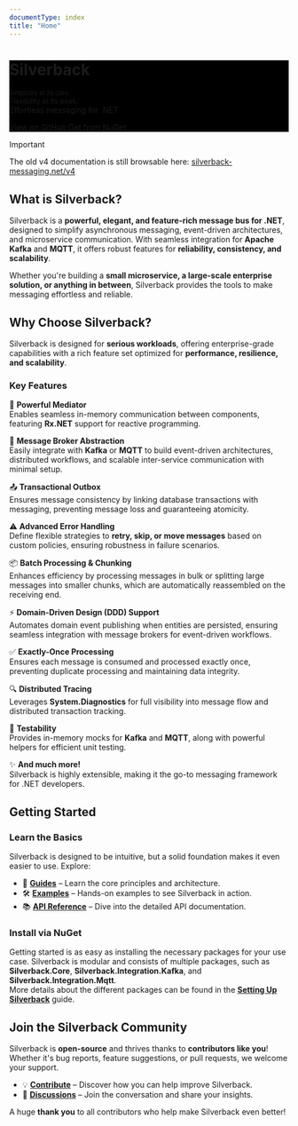 ```yaml
---
documentType: index
title: "Home"
---
```


<div role="main" class="hide-when-search">
    <div style="background-color: #000;">
        <div class="container body-container">
            <div class="hero" style="background-image: url('images/splash.jpg');">
                <div class="wrapper">
                    <h1 id="page-title" class="page-title" itemprop="headline">        
                        Silverback
                    </h1>
                    <p class="lead">
                        <span style="font-size: .8em;">Simplicity at its core.</span><br />
                        <span style="font-size: .9em;">Flexibility at its peak.</span><br />
                        Effortless messaging for .NET
                    </p>
                    <p>
                        <a href="https://github.com/BEagle1984/silverback/" class="btn"><i class="fab fa-github"></i> View on GitHub</a>
                        <a href="https://www.nuget.org/packages?q=Silverback" class="btn"><i class="fas fa-arrow-alt-circle-down"></i> Get from NuGet</a>
                    </p>
                </div>
            </div>
        </div>
    </div>
</div>
<div class="container body-container body-content">

> [!Important]
> The old v4 documentation is still browsable here: [silverback-messaging.net/v4](/v4)

## What is Silverback?

Silverback is a **powerful, elegant, and feature-rich message bus for .NET**, designed to simplify asynchronous messaging, event-driven architectures, and microservice communication. With seamless integration for **Apache Kafka** and **MQTT**, it offers robust features for **reliability, consistency, and scalability**.

Whether you're building a **small microservice, a large-scale enterprise solution, or anything in between**, Silverback provides the tools to make messaging effortless and reliable.

## Why Choose Silverback?

Silverback is designed for **serious workloads**, offering enterprise-grade capabilities with a rich feature set optimized for **performance, resilience, and scalability**.

### Key Features

🔀 **Powerful Mediator**\
Enables seamless in-memory communication between components, featuring **Rx.NET** support for reactive programming.

🚀 **Message Broker Abstraction**\
Easily integrate with **Kafka** or **MQTT** to build event-driven architectures, distributed workflows, and scalable inter-service communication with minimal setup.

📤 **Transactional Outbox**\
Ensures message consistency by linking database transactions with messaging, preventing message loss and guaranteeing atomicity.

⚠️ **Advanced Error Handling**\
Define flexible strategies to **retry, skip, or move messages** based on custom policies, ensuring robustness in failure scenarios.

📦 **Batch Processing & Chunking**\
Enhances efficiency by processing messages in bulk or splitting large messages into smaller chunks, which are automatically reassembled on the receiving end.

⚡ **Domain-Driven Design (DDD) Support**\
Automates domain event publishing when entities are persisted, ensuring seamless integration with message brokers for event-driven workflows.

✅ **Exactly-Once Processing**\
Ensures each message is consumed and processed exactly once, preventing duplicate processing and maintaining data integrity.

🔍 **Distributed Tracing**\
Leverages **System.Diagnostics** for full visibility into message flow and distributed transaction tracking.

🧪 **Testability**\
Provides in-memory mocks for **Kafka** and **MQTT**, along with powerful helpers for efficient unit testing.

✨ **And much more!**\
Silverback is highly extensible, making it the go-to messaging framework for .NET developers.

## Getting Started

### Learn the Basics

Silverback is designed to be intuitive, but a solid foundation makes it even easier to use. Explore:

- 📖 **[Guides](guides/setup.html)** – Learn the core principles and architecture.
- 🛠 **[Examples](examples/examples.html)** – Hands-on examples to see Silverback in action.
- 📚 **[API Reference](api/Silverback.html)** – Dive into the detailed API documentation.

### Install via NuGet

Getting started is as easy as installing the necessary packages for your use case. Silverback is modular and consists of multiple packages, such as **Silverback.Core**, **Silverback.Integration.Kafka**, and **Silverback.Integration.Mqtt**.\
More details about the different packages can be found in the **[Setting Up Silverback](guides/setup.html)** guide.

## Join the Silverback Community

Silverback is **open-source** and thrives thanks to **contributors like you**! Whether it's bug reports, feature suggestions, or pull requests, we welcome your support.

- 💡 **[Contribute](contributing.md)** – Discover how you can help improve Silverback.
- 💬 **[Discussions](https://github.com/BEagle1984/silverback/discussions)** – Join the conversation and share your insights.

A huge **thank you** to all contributors who help make Silverback even better!



</div>
<div style="height: 100px"></div>
